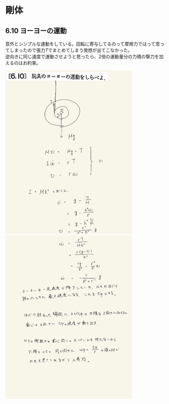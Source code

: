 <script type="text/javascript" async src="https://cdnjs.cloudflare.com/ajax/libs/mathjax/2.7.7/MathJax.js?config=TeX-MML-AM_CHTML">

</script>

<script type="text/x-mathjax-config">
 MathJax.Hub.Config({
 tex2jax: {
 inlineMath: [['$', '$'] ],
 displayMath: [ ['$$','$$'], ["\\[","\\]"] ]
 }
 });
</script>

# 剛体
## 6.10 ヨーヨーの運動

意外とシンプルな運動をしている。回転に寄与してるのって摩擦力ではって思ってしまったので張力$T$でまとめてしまう発想が出てこなかった。
<br>
逆向きに同じ速度で運動させようと思ったら、2倍の運動量分の力積の撃力を加えるのはお約束。
<br>

<img width="400" alt="rikigaku-168" src="./images/rb-10/rikigaku-168.jpg">
<img width="400" alt="rikigaku-169" src="./images/rb-10/rikigaku-169.jpg">
